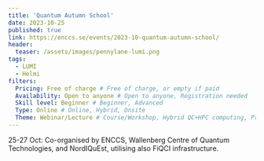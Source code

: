 ```yaml
---
title: 'Quantum Autumn School'
date: 2023-10-25
published: true
link: https://enccs.se/events/2023-10-quantum-autumn-school/
header:
  teaser: /assets/images/pennylane-lumi.png
tags:
  - LUMI
  - Helmi
filters:
  Pricing: Free of charge # Free of charge, or empty if paid
  Availability: Open to anyone # Open to anyone, Registration needed
  Skill level: Beginner # Beginner, Advanced
  Type: Online # Online, Hybrid, Onsite
  Theme: Webinar/Lecture # Course/Workshop, Hybrid QC+HPC computing, Programming, Webinar/Lecture
---
```

25-27 Oct: Co-organised by ENCCS, Wallenberg Centre of Quantum Technologies, and NordIQuEst, utilising also FiQCI infrastructure.
